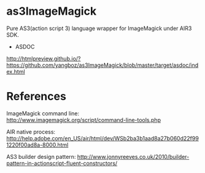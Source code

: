 as3ImageMagick
==============

Pure AS3(action script 3) language wrapper for ImageMagick under AIR3 SDK.

* ASDOC

http://htmlpreview.github.io/?https://github.com/yangboz/as3ImageMagick/blob/master/target/asdoc/index.html


References
==============

ImageMagick command line: http://www.imagemagick.org/script/command-line-tools.php

AIR native process: http://help.adobe.com/en_US/air/html/dev/WSb2ba3b1aad8a27b060d22f991220f00ad8a-8000.html

AS3 builder design pattern: http://www.jonnyreeves.co.uk/2010/builder-pattern-in-actionscript-fluent-constructors/
